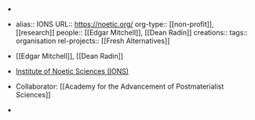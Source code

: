 -
- alias:: IONS
  URL:: https://noetic.org/
  org-type:: [[non-profit]], [[research]]
  people:: [[Edgar Mitchell]], [[Dean Radin]]
  creations::
  tags:: organisation
  rel-projects:: [[Fresh Alternatives]]

- [[Edgar Mitchell]], [[Dean Radin]]
- [Institute of Noetic Sciences (IONS)](https://noetic.org/)
- Collaborator: [[Academy for the Advancement of Postmaterialist Sciences]]
-
